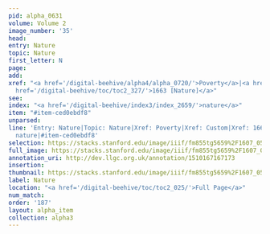 ```yaml
---
pid: alpha_0631
volume: Volume 2
image_number: '35'
head: 
entry: Nature
topic: Nature
first_letter: N
page: 
add: 
xref: "<a href='/digital-beehive/alpha4/alpha_0720/'>Poverty</a>|<a href='/digital-beehive/alpha1/alpha_0203/'>Custom</a>|<a
  href='/digital-beehive/toc/toc2_327/'>1663 [Nature]</a>"
see: 
index: "<a href='/digital-beehive/index3/index_2659/'>nature</a>"
item: "#item-ced0ebdf8"
unparsed: 
line: 'Entry: Nature|Topic: Nature|Xref: Poverty|Xref: Custom|Xref: 1663 [Nature]|Index:
  nature|#item-ced0ebdf8'
selection: https://stacks.stanford.edu/image/iiif/fm855tg5659%2F1607_0502/337,2763,3008,507/full/0/default.jpg
full_image: https://stacks.stanford.edu/image/iiif/fm855tg5659%2F1607_0502/full/full/0/default.jpg
annotation_uri: http://dev.llgc.org.uk/annotation/1510167167173
insertion: 
thumbnail: https://stacks.stanford.edu/image/iiif/fm855tg5659%2F1607_0502/337,2763,600,180/250,/0/default.jpg
label: Nature
location: "<a href='/digital-beehive/toc/toc2_025/'>Full Page</a>"
num_match: 
order: '187'
layout: alpha_item
collection: alpha3
---
```

